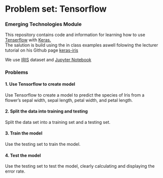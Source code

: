 <h1>Problem set: Tensorflow</h1>

<h3>Emerging Technologies Module</h3>

This repository contains code and information for learning how to use <a href="https://www.tensorflow.org/">Tenserflow</a> with <a href="https://keras.io/">Keras.</a>
<br>
The salution is build using the in class examples aswell folowing the lecturer tutorial on his Github page <a href="https://github.com/emerging-technologies/keras-iris">keras-iris</a>

We use <a href="https://archive.ics.uci.edu/ml/datasets/iris">IRIS</a> dataset and <a href="http://jupyter.org/">Jupyter Notebook</a>

<h3>Problems</h3>

<h4>1. Use Tensorflow to create model</h4>

Use Tensorflow to create a model to predict the species of Iris from a flower’s sepal width, sepal length, petal width, and petal length.

<h4>2. Split the data into training and testing</h4>

Split the data set into a training set and a testing set. 

<h4>3. Train the model</h4>

Use the testing set to train the model.

<h4>4. Test the model</h4>

Use the testing set to test the model, clearly calculating and displaying the error rate.
